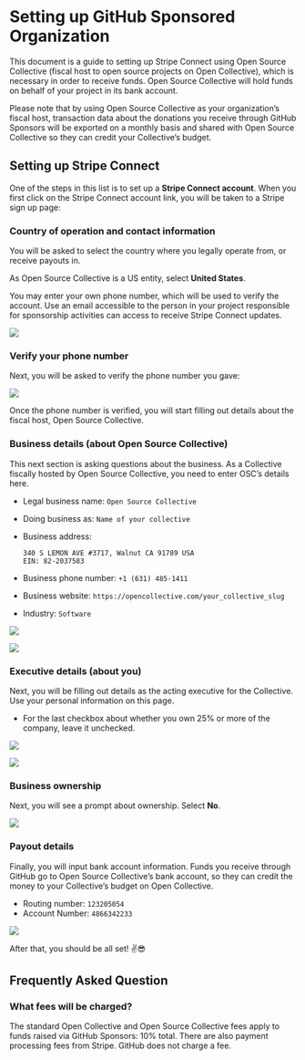 # Setting up GitHub Sponsored Organization

This document is a guide to setting up Stripe Connect using Open Source Collective \(fiscal host to open source projects on Open Collective\), which is necessary in order to receive funds. Open Source Collective will hold funds on behalf of your project in its bank account.

Please note that by using Open Source Collective as your organization’s fiscal host, transaction data about the donations you receive through GitHub Sponsors will be exported on a monthly basis and shared with Open Source Collective so they can credit your Collective’s budget.

## Setting up Stripe Connect

One of the steps in this list is to set up a **Stripe Connect account**. When you first click on the Stripe Connect account link, you will be taken to a Stripe sign up page:

### Country of operation and contact information

You will be asked to select the country where you legally operate from, or receive payouts in.

As Open Source Collective is a US entity, select **United States**.

You may enter your own phone number, which will be used to verify the account. Use an email accessible to the person in your project responsible for sponsorship activities can access to receive Stripe Connect updates.

![](../.gitbook/assets/github_stripe_1.png)

### Verify your phone number

Next, you will be asked to verify the phone number you gave:

![](../.gitbook/assets/github_stripe_2.png)

Once the phone number is verified, you will start filling out details about the fiscal host, Open Source Collective.

### Business details \(about Open Source Collective\)

This next section is asking questions about the business. As a Collective fiscally hosted by Open Source Collective, you need to enter OSC’s details here.

* Legal business name: `Open Source Collective`
* Doing business as: `Name of your collective`
* Business address:

  ```text
  340 S LEMON AVE #3717, Walnut CA 91789 USA
  EIN: 82-2037583
  ```

* Business phone number: `+1 (631) 485-1411`
* Business website: `https://opencollective.com/your_collective_slug`
* Industry: `Software`

![](../.gitbook/assets/github_stripe_3.png)

![](../.gitbook/assets/github_stripe_4.png)

### Executive details \(about you\)

Next, you will be filling out details as the acting executive for the Collective. Use your personal information on this page.

* For the last checkbox about whether you own 25% or more of the company, leave it unchecked.

![](../.gitbook/assets/github_stripe_5.png)

![](../.gitbook/assets/github_stripe_6.png)

### Business ownership

Next, you will see a prompt about ownership. Select **No**.

![](../.gitbook/assets/github_stripe_7.png)

### Payout details

Finally, you will input bank account information. Funds you receive through GitHub go to Open Source Collective’s bank account, so they can credit the money to your Collective’s budget on Open Collective.

* Routing number: `123205054`
* Account Number: `4866342233`

![](../.gitbook/assets/github_stripe_8.png)

After that, you should be all set! ✌️😎

## Frequently Asked Question

### What fees will be charged?

The standard Open Collective and Open Source Collective fees apply to funds raised via GitHub Sponsors: 10% total. There are also payment processing fees from Stripe. GitHub does not charge a fee.

